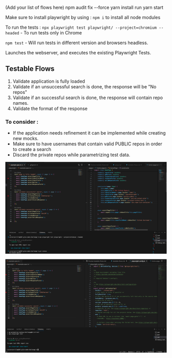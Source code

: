 (Add your list of flows here)
npm audit fix --force
yarn install
run yarn start

Make sure to install playwright by using : 
`npm i` to install all node modules

To run the tests :
`npx playwright test playwright/ --project=chromium --headed` - To run tests only in Chrome

`npm test` - Will run tests in different version and browsers headless.

Launches the webserver, and executes the existing Playwright Tests.

## Testable Flows
1. Validate application is fully loaded
2. Validate if an unsuccessful search is done, the response will be "No repos"
3. Validate if an successful search is done, the response will contain repo names.
4. Validate the format of the response

### To consider :
* If the application needs refinement it can be implemented while creating new mocks.
* Make sure to have usernames that contain valid PUBLIC  repos in order to create a search
* Discard the private repos while parametrizing test data.


![evidence 1](evidence/ev-1.png)

![evidence 1](evidence/ev-2.png)
